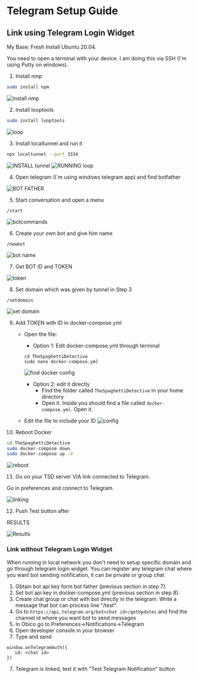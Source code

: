 # Telegram Setup Guide

## Link using Telegram Login Widget
My Base: Fresh Install Ubuntu 20.04.

You need to open a terminal with your device. I am doing this via SSH (I'm using Putty on windows).

1. Install nmp
```sh
sudo install npm
```
![install nmp](img/telegram/installnpm.JPG)

2. Install looptools
```sh
sudo install looptools
```
![loop](img/telegram/installloop.JPG)


3. Install localtunnel and run it
```sh
npx localtunnel --port 3334
```
![INSTALL tunnel](img/telegram/starttunnel.JPG)
![RUNNING loop](img/telegram/localtunnelrun.JPG)

4. Open telegram (I`m using windows telegram app) and find botfather

![BOT FATHER](img/telegram/findbot.JPG)

5. Start conversation and open a menu
```
/start
```
![botcommands](img/telegram/botcommands.JPG)

6. Create your own bot and give him name
```
/newbot
```
![bot name](img/telegram/botname.JPG)

7. Get BOT ID and TOKEN

![token](img/telegram/id.JPG)

8. Set domain which was given by tunnel in Step 3
```
/setdomain
```
![set domain](img/telegram/domain.JPG)

9. Add TOKEN with ID in docker-compose.yml

    - Open the file:
        - Option 1: Edit docker-compose.yml through terminal
        ```shell
        cd TheSpaghettiDetective
        sudo nano docker-compose.yml
        ```
        ![find docker config](img/telegram/getconfig.JPG)
        - Option 2: edit it directly
            - Find the folder called `TheSpaghettiDetective` in your home directory
            - Open it. Inside you should find a file called `docker-compose.yml`. Open it.

    - Edit the file to include your ID
    ![config](img/telegram/config.JPG)

  
10. Reboot Docker
```sh
cd TheSpaghettiDetective
sudo docker-compose down
sudo docker-compose up -d
```
![reboot](img/telegram/reboot.JPG)

11. Go on your TSD server VIA link connected to Telegram.

Go in preferences and connect to Telegram.

![linking](img/telegram/linkbot.JPG)

12. Push Test button after

RESULTS

![Results](img/telegram/result.JPG)


### Link without Telegram Login Widget

When running in local network you don't need to setup specific domain and go through telegram login widget.
You can register any telegram chat where you want bot sending notification, it can be private or group chat

1. Obtain bot api key form bot father (previous section in step 7).
2. Set bot api key in docker-compose.yml (previous section in step 8).
3. Create chat group or chat with bot directly in the telegram. Write a message that bot can process line "/test".
4. Go to `https://api.telegram.org/bot<chat id>/getUpdates` and find the channel id where you want bot to send messages
5. In Obico go to Preferences->Notifications->Telegram
6. Open developer console in your browser
7. Type and send
```
window.onTelegramAuth({
   id: <chat id>
})
```
7. Telegram is linked, test it with "Test Telegram Notification" button